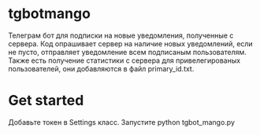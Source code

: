 # tgbotmango
Телеграм бот для подписки на новые уведомления, полученные с сервера. Код опрашивает сервер на наличие новых уведомлений, если не пусто, отправляет уведомление всем подписаным пользователям. Также есть получение статистики с сервера для привелегированых пользователей, они добавляются в файл primary_id.txt.
# Get started
Добавьте токен в Settings класс.
Запустите python tgbot_mango.py
